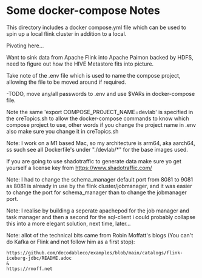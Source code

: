 # Some docker-compose Notes

This directory includes a docker compose.yml file which can be used to spin up a local flink cluster in addition to a local.

Pivoting here...

Want to sink data from Apache Flink into Apache Paimon backed by HDFS, need to figure out how the HIVE Metastore fits into picture.


Take note of the .env file which is used to name the compose project, allowing the file to be moved around if required.

-TODO, move any/all passwords to .env and use $VARs in docker-compose file.


Note the same 'export COMPOSE_PROJECT_NAME=devlab' is specified in the creTopics.sh to allow the docker-compose commands to know which compose project to use, other words if you change the project name in .env also make sure you change it in creTopics.sh

Note: I work on a M1 based Mac, so my architecture is arm64, aka aarch64, ss such see all Dockerfile's under "./devlab/*" for the base images used.

If you are going to use shadotraffic to generate data make sure yo get yourself a license key from https://www.shadotraffic.com/

Note: I had to change the schema_manager default port from 8081 to 9081 as 8081 is already in use by the flink cluster/jobmanager, and it was easier to change the port for schema_manager than to change the jobmanager port.

Note: I realise by building a seperate apachepod for the job manager and task manager and then a second for the sql-client i could probably collapse this into a more elegant solution, next time, later...

Note: allot of the technical bits came from Robin Moffatt's blogs (You can't do Kafka or Flink and not follow him as a first stop):

    https://github.com/decodableco/examples/blob/main/catalogs/flink-iceberg-jdbc/README.adoc
    &
    https://rmoff.net

    